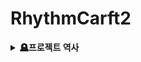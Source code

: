 # RhythmCarft2

<details markdown="1">
<summary>
<b>🪦프로젝트 역사</b>
</summary>
- 2019. 1. 3. <a href="https://youtu.be/2z0DtkrRjDo">처음으로 이 게임에 대해 아이디어를 내고 영상으로 제작한 각별님</a>

</details>
